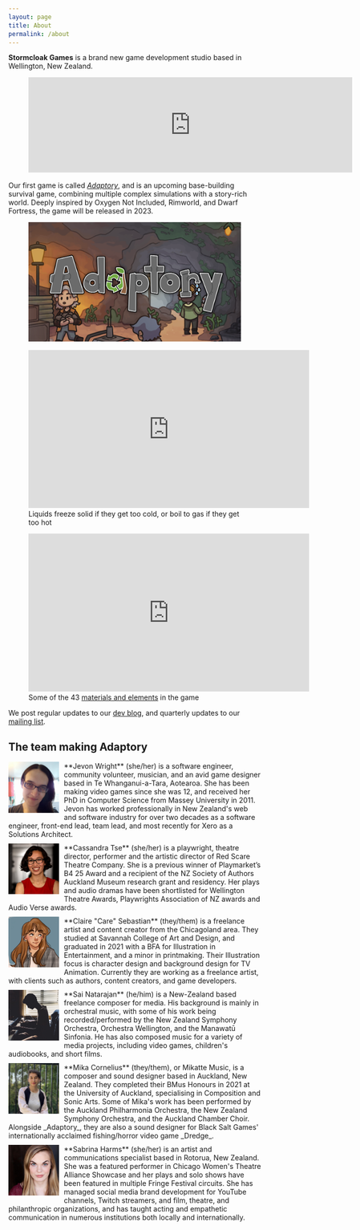 ```yaml
---
layout: page
title: About
permalink: /about
---
```


**Stormcloak Games** is a brand new game development studio based in Wellington, New Zealand.

<figure class="steam">
  <iframe src="https://store.steampowered.com/widget/2201620/" frameborder="0" width="646" height="190"></iframe>
</figure>

Our first game is called _[Adaptory](https://adaptorygame.com)_, and is
an upcoming base-building survival game, combining multiple complex simulations with a story-rich world.
Deeply inspired by Oxygen Not Included, Rimworld, and Dwarf Fortress,
the game will be released in 2023.

<figure class="image">
  <a href="https://adaptorygame.com" class="game-title">
    <img src="/assets/images/adaptory 16x9@2x.png">
  </a>
</figure>

<figure class="video">
  <iframe width="560" height="315" src="https://www.youtube.com/embed/tsFQt1s6t-E" title="YouTube video player" frameborder="0" allow="accelerometer; autoplay; clipboard-write; encrypted-media; gyroscope; picture-in-picture" allowfullscreen></iframe>
  <figcaption>Liquids freeze solid if they get too cold, or boil to gas if they get too hot</figcaption>
</figure>

<figure class="video">
  <iframe width="560" height="315" src="https://www.youtube.com/embed/QkxMJ-fYSSI" title="YouTube video player" frameborder="0" allow="accelerometer; autoplay; clipboard-write; encrypted-media; gyroscope; picture-in-picture" allowfullscreen></iframe>
  <figcaption>Some of the 43 <a href="/2022/03/29/focusing-on-materials">materials and elements</a> in the game</figcaption>
</figure>

We post regular updates to our [dev blog](blog.md),
and quarterly updates to our [mailing list](updates.md).

## The team making Adaptory

<div style="clear:both;"></div>
<img src="/assets/images/team/facebook-2016.jpg" style="max-width:20%;float:left;margin-right:10px;margin-bottom:10px;">
**Jevon Wright** (she/her) is a software engineer, community volunteer, musician, and an avid
game designer based in Te Whanganui-a-Tara, Aotearoa. She has been making
video games since she was 12, and received her PhD in Computer Science from Massey University in 2011.
Jevon has worked professionally in New Zealand's web and software industry for over two decades
as a software engineer, front-end lead, team lead, and most recently for Xero as a Solutions Architect.

<div style="clear:both;height:10px;"></div>
<img src="/assets/images/team/cass2.jpg" style="max-width:20%;float:left;margin-right:10px;margin-bottom:10px;">
**Cassandra Tse** (she/her) is a playwright, theatre director, performer and the artistic director of Red Scare Theatre Company.
She is a previous winner of Playmarket’s B4 25 Award and a recipient of the NZ Society of Authors Auckland Museum research grant
and residency. Her plays and audio dramas have been shortlisted for Wellington Theatre Awards,
Playwrights Association of NZ awards and Audio Verse awards.

<div style="clear:both;height:10px;"></div>
<img src="/assets/images/team/careously.png" style="max-width:20%;float:left;margin-right:10px;margin-bottom:10px;">
**Claire "Care" Sebastian** (they/them) is a freelance artist and content creator from the
Chicagoland area. They studied at Savannah College of Art and Design, and graduated
in 2021 with a BFA for Illustration in Entertainment, and a minor in printmaking.
Their Illustration focus is character design and background design for TV Animation.
Currently they are working as a freelance artist, with clients such as authors, content
creators, and game developers.

<div style="clear:both;height:10px;"></div>
<img src="/assets/images/team/sai.jpg" style="max-width:20%;float:left;margin-right:10px;margin-bottom:10px;">
**Sai Natarajan** (he/him) is a New-Zealand based freelance composer for media.
His background is mainly in orchestral music, with some of his work being
recorded/performed by the New Zealand Symphony Orchestra, Orchestra Wellington,
and the Manawatū Sinfonia. He has also composed music for a variety of media projects,
including video games, children's audiobooks, and short films.

<div style="clear:both;height:10px;"></div>
<img src="/assets/images/team/mika.jpg" style="max-width:20%;float:left;margin-right:10px;margin-bottom:10px;">
**Mika Cornelius** (they/them), or Mikatte Music, is a composer and sound designer based in Auckland, New Zealand.
They completed their BMus Honours in 2021 at the University of Auckland, specialising in Composition and Sonic Arts.
Some of Mika's work has been performed by the Auckland Philharmonia Orchestra, the New Zealand Symphony Orchestra,
and the Auckland Chamber Choir.
Alongside _Adaptory_, they are also a sound designer for Black Salt Games' internationally acclaimed fishing/horror video game _Dredge_.

<div style="clear:both;height:10px;"></div>
<img src="/assets/images/team/sabrina.jpg" style="max-width:20%;float:left;margin-right:10px;margin-bottom:10px;">
**Sabrina Harms** (she/her) is an artist and communications specialist based in Rotorua, New Zealand.
She was a featured performer in Chicago Women's Theatre Alliance Showcase and
her plays and solo shows have been featured in multiple Fringe Festival circuits.
She has managed social media brand development for YouTube channels, Twitch streamers,
and film, theatre, and philanthropic organizations, and has taught
acting and empathetic communication in numerous institutions both locally and internationally.
